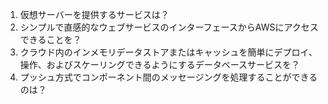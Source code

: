 1. 仮想サーバーを提供するサービスは？
2. シンプルで直感的なウェブサービスのインターフェースからAWSにアクセスできることを？
3. クラウド内のインメモリデータストアまたはキャッシュを簡単にデプロイ、操作、およびスケーリングできるようにするデータベースサービスを？
4. プッシュ方式でコンポーネント間のメッセージングを処理することができるのは？

